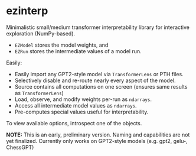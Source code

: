 # ezinterp

Minimalistic small/medium transformer interpretability library for interactive exploration (NumPy-based).
- `EZModel` stores the model weights, and
- `EZRun` stores the intermediate values of a model run.


Easily:
- Easily import any GPT2-style model via `TransformerLens` or PTH files.
- Selectively disable and re-route nearly every aspect of the model.
- Source contains all computations on one screen (ensures same results as `TransformerLens`)
- Load, observe, and modify weights per-run as `ndarrays`.
- Access all intermediate model values as `ndarrays`.
- Pre-computes special values useful for interpretability.

To view available options, introspect one of the objects.


**NOTE:** This is an early, preliminary version. Naming and capabilities are not yet finalized. Currently only works on GPT2-style models (e.g. gpt2, gelu-, ChessGPT)